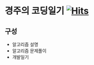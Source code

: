 # 경주의 코딩일기 [![Hits](https://hits.seeyoufarm.com/api/count/incr/badge.svg?url=https%3A%2F%2Fsohn0356-git.github.io&count_bg=%2379C83D&title_bg=%23555555&icon=&icon_color=%23E7E7E7&title=hits&edge_flat=false)](https://sohn0356-git.github.io/)
## 구성
* 알고리즘 설명
* 알고리즘 문제풀이
* 개발일기

